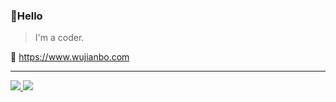 
### 👏Hello

> I'm a coder.

🔗 https://www.wujianbo.com

---

<div>
  <a href="/" align="left">
    <img src="https://github-readme-stats.vercel.app/api/top-langs/?username=boboyaohuo&text_color=586069&layout=compact&hide_border=true&bg_color=fff&title_color=0366d6&count_private=true&include_all_commits=true" />
  </a>
  <a href="/" align="right">
    <img src="https://github-readme-stats.vercel.app/api?username=boboyaohuo&?show_icons=true&icon_color=2f80ed&text_color=718096&bg_color=ffffff&hide_title=true&hide_border=true" />
  </a>
</div>
